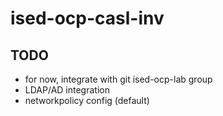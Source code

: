 # ised-ocp-casl-inv

## TODO
 * for now, integrate with git ised-ocp-lab group
 * LDAP/AD integration
 * networkpolicy config (default)
